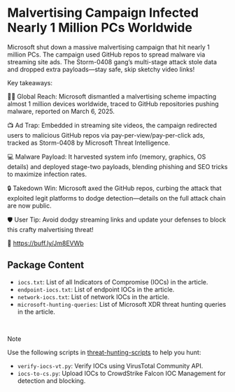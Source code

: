 # Malvertising Campaign Infected Nearly 1 Million PCs Worldwide

Microsoft shut down a massive malvertising campaign that hit nearly 1 million PCs. The campaign used GitHub repos to spread malware via streaming site ads. The Storm-0408 gang’s multi-stage attack stole data and dropped extra payloads—stay safe, skip sketchy video links!

Key takeaways:

🕵️‍♂️ Global Reach: Microsoft dismantled a malvertising scheme impacting almost 1 million devices worldwide, traced to GitHub repositories pushing malware, reported on March 6, 2025.

📺 Ad Trap: Embedded in streaming site videos, the campaign redirected users to malicious GitHub repos via pay-per-view/pay-per-click ads, tracked as Storm-0408 by Microsoft Threat Intelligence.

💻 Malware Payload: It harvested system info (memory, graphics, OS details) and deployed stage-two payloads, blending phishing and SEO tricks to maximize infection rates.

🔒 Takedown Win: Microsoft axed the GitHub repos, curbing the attack that exploited legit platforms to dodge detection—details on the full attack chain are now public.

🛡️ User Tip: Avoid dodgy streaming links and update your defenses to block this crafty malvertising threat!

🔗 https://buff.ly/Jm8EVWb

## Package Content

- `iocs.txt`: List of all Indicators of Compromise (IOCs) in the article.
- `endpoint-iocs.txt`: List of endpoint IOCs in the article.
- `network-iocs.txt`: List of network IOCs in the article.
- `microsoft-hunting-queries`: List of Microsoft XDR threat hunting queries in the article.

<br>

> [!NOTE]
> Use the following scripts in [threat-hunting-scripts](../../threat-hunting-scripts/) to help you hunt:
>
> - `verify-iocs-vt.py`: Verify IOCs using VirusTotal Community API.
> - `iocs-to-cs.py`: Upload IOCs to CrowdStrike Falcon IOC Management for detection and blocking.
